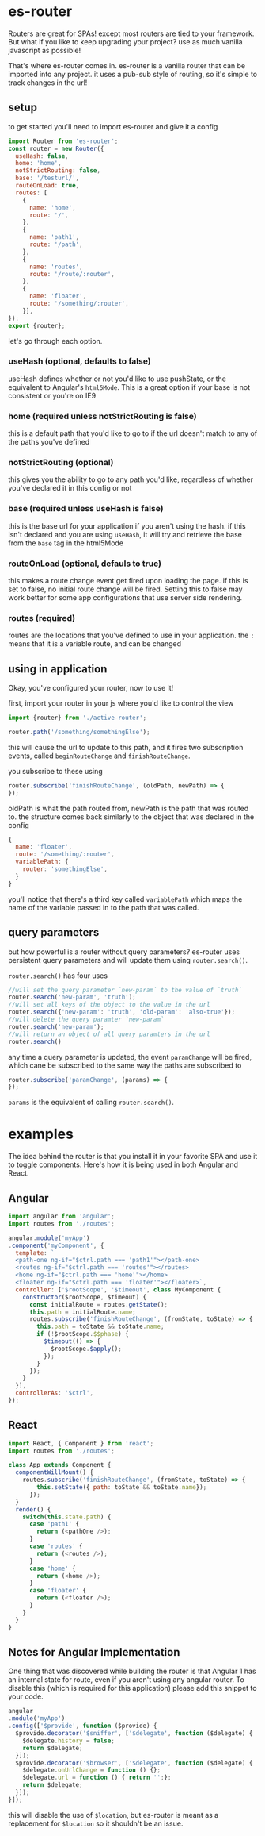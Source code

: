 # es-router

Routers are great for SPAs! except most routers are tied to your framework. But what if you like to keep upgrading your project? use as much vanilla javascript as possible!

That's where es-router comes in. es-router is a vanilla router that can be imported into any project. it uses a pub-sub style of routing, so it's simple to track changes in the url!

## setup

to get started you'll need to import es-router and give it a config
```javascript
import Router from 'es-router';
const router = new Router({
  useHash: false,
  home: 'home',
  notStrictRouting: false,
  base: '/testurl/',
  routeOnLoad: true,
  routes: [
    {
      name: 'home',
      route: '/',
    },
    {
      name: 'path1',
      route: '/path',
    },
    {
      name: 'routes',
      route: '/route/:router',
    },
    {
      name: 'floater',
      route: '/something/:router',
    }],
});
export {router};
```

let's go through each option.

### useHash (optional, defaults to false)

useHash defines whether or not you'd like to use pushState, or the equivalent to Angular's `html5Mode`. This is a great option if your base is not consistent or you're on IE9

### home (required unless notStrictRouting is false)

this is a default path that you'd like to go to if the url doesn't match to any of the paths you've defined

### notStrictRouting (optional)

this gives you the ability to go to any path you'd like, regardless of whether you've declared it in this config or not

### base (required unless useHash is false)
this is the base url for your application if you aren't using the hash. if this isn't declared and you are using `useHash`, it will try and retrieve the base from the `base` tag in the html5Mode

### routeOnLoad (optional, defauls to true)
this makes a route change event get fired upon loading the page. if this is set to false, no initial route change will be fired. Setting this to false may work better for some app configurations that use server side rendering.

### routes (required)

routes are the locations that you've defined to use in your application. the `:` means that it is a variable route, and can be changed

## using in application

Okay, you've configured your router, now to use it!

first, import your router in your js where you'd like to control the view

```javascript
import {router} from './active-router';

router.path('/something/somethingElse');
```
this will cause the url to update to this path, and it fires two subscription events, called `beginRouteChange` and `finishRouteChange`.

you subscribe to these using
```javascript
router.subscribe('finishRouteChange', (oldPath, newPath) => {
});
```
oldPath is what the path routed from, newPath is the path that was routed to. the structure comes back similarly to the object that was declared in the config

```javascript
{
  name: 'floater',
  route: '/something/:router',
  variablePath: {
    router: 'somethingElse',
  }
}
```
you'll notice that there's a third key called `variablePath` which maps the name of the variable passed in to the path that was called.

## query parameters

but how powerful is a router without query parameters? es-router uses persistent query parameters and will update them using `router.search()`.

`router.search()` has four uses
```javascript
//will set the query parameter `new-param` to the value of `truth`
router.search('new-param', 'truth');
//will set all keys of the object to the value in the url
router.search({'new-param': 'truth', 'old-param': 'also-true'});
//will delete the query paramter `new-param`
router.search('new-param');
//will return an object of all query paramters in the url
router.search()
```
any time a query parameter is updated, the event `paramChange` will be fired, which cane be subscribed to the same way the paths are subscribed to
```javascript
router.subscribe('paramChange', (params) => {
});
```
`params` is the equivalent of calling `router.search()`.

# examples

The idea behind the router is that you install it in your favorite SPA and use it to toggle components. Here's how it is being used in both Angular and React.

## Angular

```javascript
import angular from 'angular';
import routes from './routes';

angular.module('myApp')
.component('myComponent', {
  template: `
  <path-one ng-if="$ctrl.path === 'path1'"></path-one>
  <routes ng-if="$ctrl.path === 'routes'"></routes>
  <home ng-if="$ctrl.path === 'home'"></home>
  <floater ng-if="$ctrl.path === 'floater'"></floater>`,
  controller: ['$rootScope', '$timeout', class MyComponent {
    constructor($rootScope, $timeout) {
      const initialRoute = routes.getState();
      this.path = initialRoute.name;
      routes.subscribe('finishRouteChange', (fromState, toState) => {
        this.path = toState && toState.name;
        if (!$rootScope.$$phase) {
          $timeout(() => {
            $rootScope.$apply();
          });
        }
      });
    }
  }],
  controllerAs: '$ctrl',
});
```

## React

```javascript
import React, { Component } from 'react';
import routes from './routes';

class App extends Component {
  componentWillMount() {
    routes.subscribe('finishRouteChange', (fromState, toState) => {
        this.setState({ path: toState && toState.name});
      });
  }
  render() {
    switch(this.state.path) {
      case 'path1' {
        return (<pathOne />);
      }
      case 'routes' {
        return (<routes />);
      }
      case 'home' {
        return (<home />);
      }
      case 'floater' {
        return (<floater />);
      }
    }
  }
}
```

## Notes for Angular Implementation

One thing that was discovered while building the router is that Angular 1 has an internal state for route, even if you aren't using any angular router. To disable this (which is required for this application) please add this snippet to your code.

```javascript
angular
.module('myApp')
.config(['$provide', function ($provide) {
  $provide.decorator('$sniffer', ['$delegate', function ($delegate) {
    $delegate.history = false;
    return $delegate;
  }]);
  $provide.decorator('$browser', ['$delegate', function ($delegate) {
    $delegate.onUrlChange = function () {};
    $delegate.url = function () { return '';};
    return $delegate;
  }]);
}]);
```

this will disable the use of `$location`, but es-router is meant as a replacement for `$location` so it shouldn't be an issue.
